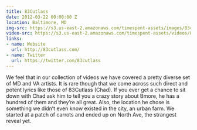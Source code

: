 ```yaml
---
title: 83Cutlass
date: 2012-03-22 00:00:00 Z
location: Baltimore, MD
img-src: https://s3.us-east-2.amazonaws.com/timespent-assets/images/83cutlass.png
video-src: https://s3.us-east-2.amazonaws.com/timespent-assets/videos/83cutlass.mp4
links:
- name: Website
  url: http://83cutlass.com/
- name: Twitter
  url: https://twitter.com/83cutlass
---
```


We feel that in our collection of videos we have covered a pretty diverse set of MD and VA artists. It is rare though that we come across such direct and potent lyrics like those of 83Cutlass (Chad). If you ever get a chance to sit down with Chad ask him to tell you a crazy story about Bmore, he has a hundred of them and they’re all great. Also, the location he chose is something we didn’t even know existed in the city, an urban farm. We started at a patch of carrots and ended up on North Ave, the strangest reveal yet.
